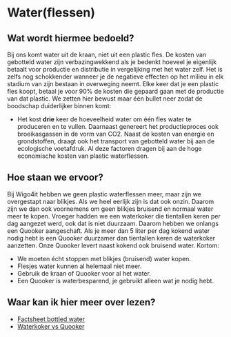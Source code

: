 # Water(flessen)

## Wat wordt hiermee bedoeld?
Bij ons komt water uit de kraan, niet uit een plastic fles. De kosten van gebotteld water zijn verbazingwekkend als je bedenkt hoeveel je eigenlijk betaalt voor productie en distributie in vergelijking met het water zelf. Het is zelfs nog schokkender wanneer je de negatieve effecten op het milieu in elk stadium van zijn bestaan in overweging neemt. Elke keer dat je een plastic fles koopt, betaal je voor 90% de kosten die gepaard gaan met de productie van dat plastic. We zetten hier bewust maar één bullet neer zodat de boodschap duiderlijker binnen komt:

- Het kost **drie** keer de hoeveelheid water om één fles water te produceren en te vullen. 
Daarnaast genereert het productieproces ook broeikasgassen in de vorm van CO2. Naast de kosten van energie en grondstoffen, draagt ook het transport van gebotteld water bij aan de ecologische voetafdruk. Al deze factoren dragen bij aan de hoge economische kosten van plastic waterflessen.

## Hoe staan we ervoor?
Bij Wigo4it hebben we geen plastic waterflessen meer, maar zijn we overgestapt naar blikjes. Als we heel eerlijk zijn is dat ook onzin. Daarom zijn we dan ook voornemens om geen blikjes bruisend en normaal water meer te kopen. Vroeger hadden we een waterkoker die tientallen keren per dag aangezet werd, ook dat is niet duurzaam. Daarom hebben we onlangs een Quooker aangeschaft. Als je meer dan 5 liter per dag kokend water nodig hebt is een Quooker duurzamer dan tientallen keren de waterkoker aanzetten. Onze Quooker levert naast kokend ook bruisend water. Kortom:

- We moeten écht stoppen met blikjes (bruisend) water kopen.
- Flesjes water kunnen al helemaal niet meer.
- Gebruik de kraan of Quooker voor al het water.
- Een Quooker is waterbesparend, je gebruikt alleen wat je nodig hebt.

## Waar kan ik hier meer over lezen?
- <a href="https://pacinst.org/wp-content/uploads/2007/02/bottled_water_factsheet.pdf">Factsheet bottled water</a>
- <a href="https://www.innovaenergie.nl/blog/tip/stroomverbruik-waterkoker-vs-quooker/">Waterkoker vs Quooker</a>